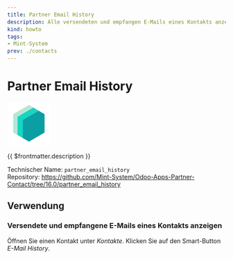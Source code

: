```yaml
---
title: Partner Email History
description: Alle versendeten und empfangen E-Mails eines Kontakts anzeigen.
kind: howto
tags:
- Mint-System
prev: ./contacts
---
```

# Partner Email History
![icon_oms_box](attachments/icons_odoo_mint_system.png)

{{ $frontmatter.description }}

Technischer Name: `partner_email_history`\
Repository: <https://github.com/Mint-System/Odoo-Apps-Partner-Contact/tree/16.0/partner_email_history>

## Verwendung

### Versendete und empfangene E-Mails eines Kontakts anzeigen

Öffnen Sie einen Kontakt unter *Kontakte*. Klicken Sie auf den Smart-Button *E-Mail History*.
